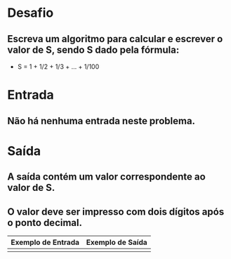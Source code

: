 # Desafio
## Escreva um algoritmo para calcular e escrever o valor de S, sendo S dado pela fórmula:
- S = 1 + 1/2 + 1/3 + … + 1/100

# Entrada
## Não há nenhuma entrada neste problema.

# Saída
## A saída contém um valor correspondente ao valor de S.
## O valor deve ser impresso com dois dígitos após o ponto decimal.

 
|Exemplo de Entrada |	Exemplo de Saída |
|-------------------|------------------|
|                   |                  |
 	 
